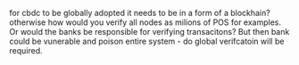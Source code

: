 for cbdc to be globally adopted it needs to be in a form of a blockhain? otherwise how would you verify all nodes as milions of POS for examples. Or would the banks be responsible for verifying transacitons? But then bank could be vunerable and poison entire system - do global verifcatoin will be required.
